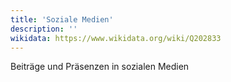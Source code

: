 ```yaml
---
title: 'Soziale Medien'
description: ''
wikidata: https://www.wikidata.org/wiki/Q202833
---
```


Beiträge und Präsenzen in sozialen Medien

